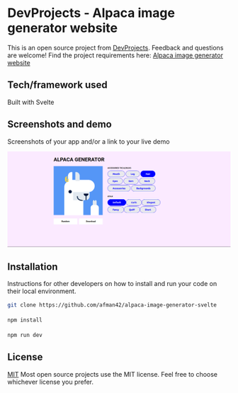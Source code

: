 # DevProjects - Alpaca image generator website

This is an open source project from [DevProjects](http://www.codementor.io/projects). Feedback and questions are welcome!
Find the project requirements here: [Alpaca image generator website](https://www.codementor.io/projects/web/alpaca-image-generator-website-ce2oc0eus8)

## Tech/framework used

Built with Svelte

## Screenshots and demo

Screenshots of your app and/or a link to your live demo

<img src="./public/alpaca.png" />

## Installation

Instructions for other developers on how to install and run your code on their local environment.

```bash
git clone https://github.com/afman42/alpaca-image-generator-svelte

npm install

npm run dev
```

## License

[MIT](https://choosealicense.com/licenses/mit/)
Most open source projects use the MIT license. Feel free to choose whichever license you prefer.

